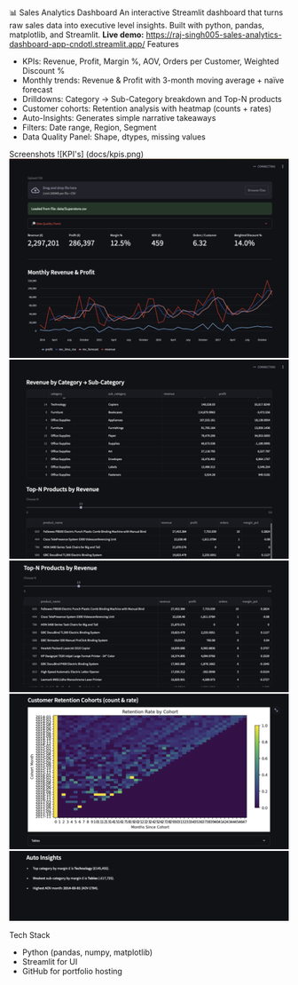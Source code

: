 📊 Sales Analytics Dashboard
An interactive Streamlit dashboard that turns raw sales data into executive level insights. Built with python, pandas, matplotlib, and Streamlit. 
**Live demo:** https://raj-singh005-sales-analytics-dashboard-app-cndotl.streamlit.app/
 Features
- KPIs: Revenue, Profit, Margin %, AOV, Orders per Customer, Weighted Discount %
- Monthly trends: Revenue & Profit with 3-month moving average + naïve forecast
- Drilldowns: Category → Sub-Category breakdown and Top-N products
- Customer cohorts: Retention analysis with heatmap (counts + rates)
- Auto-Insights: Generates simple narrative takeaways
- Filters: Date range, Region, Segment
- Data Quality Panel: Shape, dtypes, missing values

Screenshots
![KPI's] (docs/kpis.png)
![Monthly Revenue & Profit](docs/monthlyrevandprofit.png)
![Revenue by Category](docs/revenuebycategory.png)
![Top Products](docs/topproducts.png)
![Retention Cohorts](docs/retentioncohorts.png)
![Auto Insights](docs/autoinsights.png)

 Tech Stack
- Python (pandas, numpy, matplotlib)
- Streamlit for UI
- GitHub for portfolio hosting
